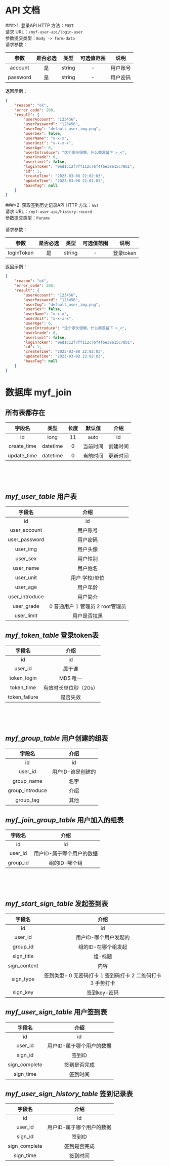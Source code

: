 
API 文档
=====

###>1. 登录API
HTTP 方法：`POST`
<br>
请求 URL：`/myf-user-api/login-user`
<br>
参数提交类型：`Body -> form-data`
<br>
请求参数：

|    参数    | 是否必选 |   类型   | 可选值范围 |  说明  |
|:--------:|:----:|:------:|:-----:|:----:|
| account  |  是   | string |   -   | 用户账号 |
| password |  是   | string |   -   | 用户密码 |

返回示例：
```json
{
    "reason": "ok",
    "error_code": 200,
    "result": {
        "userAccount": "123456",
        "userPassword": "123456",
        "userImg": "default_user_img.png",
        "userSex": false,
        "userName": "x-x-x",
        "userUnit": "x-x-x-x",
        "userAge": 0,
        "userIntroduce": "这个家伙很懒，什么都没留下 >_<",
        "userGrade": 0,
        "userLimit": false,
        "loginToken": "9ed1c12f7ff112c76f4f6e38e15c78b1",
        "id": 1,
        "createTime": "2023-03-08 22:02:03",
        "updateTime": "2023-03-08 22:02:03",
        "baseTag": null
    }
}
```



###>2. 获取签到历史记录API
HTTP 方法：`GET`
<br>
请求 URL：`/myf-user-api/history-record`
<br>
参数提交类型：`Params`                           
<br>
请求参数：

|     参数     | 是否必选 |   类型   | 可选值范围 |   说明    |
|:----------:|:----:|:------:|:-----:|:-------:|
| loginToken |  是   | string |   -   | 登录token |

返回示例：
```json
{
    "reason": "ok",
    "error_code": 200,
    "result": {
        "userAccount": "123456",
        "userPassword": "123456",
        "userImg": "default_user_img.png",
        "userSex": false,
        "userName": "x-x-x",
        "userUnit": "x-x-x-x",
        "userAge": 0,
        "userIntroduce": "这个家伙很懒，什么都没留下 >_<",
        "userGrade": 0,
        "userLimit": false,
        "loginToken": "9ed1c12f7ff112c76f4f6e38e15c78b1",
        "id": 1,
        "createTime": "2023-03-08 22:02:03",
        "updateTime": "2023-03-08 22:02:03",
        "baseTag": null
    }
}
```























数据库 myf_join
======
所有表都存在
---

|     字段名     |    类型    | 长度  | 默认值  |  介绍  |
|:-----------:|:--------:|:---:|:----:|:----:|
|     id      |   long   | 11  | auto |  id  |
| create_time | datetime |  0  | 当前时间 | 创建时间 |
| update_time | datetime |  0  | 当前时间 | 更新时间 |

<br/><br/><br/>

*myf_user_table* 用户表
------------------------

|      字段名       |           介绍           |
|:--------------:|:----------------------:|
|       id       |           id           |
|  user_account  |          用户账号          |
| user_password  |          用户密码          |
|    user_img    |          用户头像          |
|    user_sex    |          用户性别          |
|   user_name    |          用户姓名          |
|   user_unit    |        用户 学校/单位        |
|    user_age    |          用户年龄          |
| user_introduce |          用户简介          |
|   user_grade   | 0 普通用户 1 管理员 2 root管理员 |
|   user_limit   |         用户是否拉黑         |

*myf_token_table* 登录token表
------------------------

|      字段名      |      介绍      |
|:-------------:|:------------:|
|      id       |      id      | 
|    user_id    |     属于谁      | 
|  token_login  |    MD5 唯一    | 
|  token_time   | 有效时长单位秒（20s） |
| token_failure |     是否失效     | 

<br/><br/><br/>





*myf_group_table* 用户创建的组表
------------------------

|       字段名       |     介绍     |
|:---------------:|:----------:|
|       id        |     id     | 
|     user_id     | 用户ID-谁是创建的 | 
|   group_name    |     名字     | 
| group_introduce |     介绍     |
|    group_tag    |     其他     | 

*myf_join_group_table* 用户加入的组表
------------------------

|   字段名    |       介绍       |
|:--------:|:--------------:|
|    id    |       id       | 
| user_id  | 用户ID-属于哪个用户的数据 | 
| group_id |    组的ID-哪个组    | 

<br/><br/><br/>



*myf_start_sign_table* 发起签到表
------------------------

|     字段名      |                  介绍                  |
|:------------:|:------------------------------------:|
|      id      |                  id                  | 
|   user_id    |             用户ID-哪个用户发起的             | 
|   group_id   |             组的ID-在哪个组发起              |
|  sign_title  |                 组-标题                 | 
| sign_content |                  内容                  | 
|  sign_type   | 签到类型- 0 无密码打卡 1 签到码打卡 2 二维码打卡 3 手势打卡 | 
|   sign_key   |               签到key-密码               | 

*myf_user_sign_table* 用户签到表
------------------------

|      字段名      |       介绍       |
|:-------------:|:--------------:|
|      id       |       id       | 
|    user_id    | 用户ID-属于哪个用户的数据 | 
|    sign_id    |      签到ID      |
| sign_complete |     签到是否完成     | 
|   sign_time   |      签到时间      | 

*myf_user_sign_history_table* 签到记录表
------------------------

|      字段名      |       介绍       |
|:-------------:|:--------------:|
|      id       |       id       | 
|    user_id    | 用户ID-属于哪个用户的数据 | 
|    sign_id    |      签到ID      |
| sign_complete |     签到是否完成     | 
|   sign_time   |      签到时间      | 

<br/><br/><br/>

